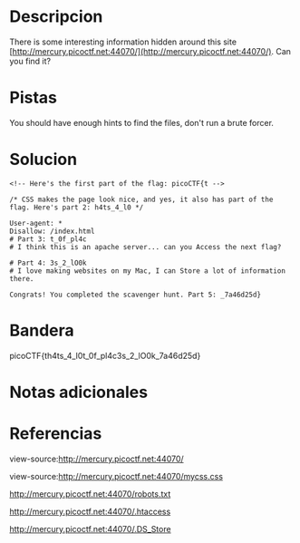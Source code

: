 # Descripcion
There is some interesting information hidden around this site [http://mercury.picoctf.net:44070/](http://mercury.picoctf.net:44070/). Can you find it?

# Pistas
You should have enough hints to find the files, don't run a brute forcer.

# Solucion
```
<!-- Here's the first part of the flag: picoCTF{t -->

/* CSS makes the page look nice, and yes, it also has part of the flag. Here's part 2: h4ts_4_l0 */

User-agent: *
Disallow: /index.html
# Part 3: t_0f_pl4c
# I think this is an apache server... can you Access the next flag?

# Part 4: 3s_2_lO0k
# I love making websites on my Mac, I can Store a lot of information there.

Congrats! You completed the scavenger hunt. Part 5: _7a46d25d}
```

# Bandera
picoCTF{th4ts_4_l0t_0f_pl4c3s_2_lO0k_7a46d25d}

# Notas adicionales


# Referencias
view-source:http://mercury.picoctf.net:44070/

view-source:http://mercury.picoctf.net:44070/mycss.css

http://mercury.picoctf.net:44070/robots.txt

http://mercury.picoctf.net:44070/.htaccess

http://mercury.picoctf.net:44070/.DS_Store